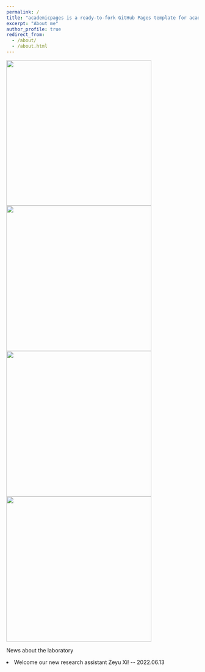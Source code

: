```yaml
---
permalink: /
title: "academicpages is a ready-to-fork GitHub Pages template for academic personal websites"
excerpt: "About me"
author_profile: true
redirect_from: 
  - /about/
  - /about.html
---
```



<style>
    .area_pics img{
        width:380px;
        margin-left:50px
        float:left;
    }
  
        .slideshow-container {
        max-width: 1000px;
        position: relative;
        margin: auto;
        overflow: hidden;
      }
      
      .mySlides {
        display: none;
      }
      
      .prev, .next {
        cursor: pointer;
        position: absolute;
        top: 50%;
        width: auto;
        margin-top: -22px;
        padding: 16px;
        color: white;
        font-weight: bold;
        font-size: 18px;
        transition: 0.6s ease;
        border-radius: 0 3px 3px 0;
        user-select: none;
      }
      
      .next {
        right: 0;
        border-radius: 3px 0 0 3px;
      }
      
      .prev:hover, .next:hover {
        background-color: rgba(0,0,0,0.8);
      }
  
      .news {
   
      height: 20px;
       overflow-y: auto;
    }
</style>
<body align="justify">
<div class="area_pics">
 <img src="/images/research1.png" />
 <img src="/images/research2.png" />
</div>
<div class="area_pics">
 <img src="/images/research3.png" />
 <img src="/images/research4.jpg" />
</div>
<div>
    <p> News about the laboratory</p>
<div class="news">

<li>Welcome our new research assistant Zeyu Xi! -- 2022.06.13</li>
<li>Welcome our new research assistant Jingwen Zhang!--2022.06.08</li>
<li>DMO PSF paper is out at Optics Letters! Congratulations Shuang Fu!--2022.06.08</li>
<li> globLoc paper is out at Nature Communications! Congratulations Wei Shi!--2022.06.06</li>
<li>Welcome our new research assistant Zeyu Xi! -- 2022.06.13</li>
<li>Welcome our new research assistant Jingwen Zhang!--2022.06.08</li>
<li>DMO PSF paper is out at Optics Letters! Congratulations Shuang Fu!--2022.06.08</li>
<li> globLoc paper is out at Nature Communications! Congratulations Wei Shi!--2022.06.06</li>
  </div>
   </div>     


  <div class="slideshow-container">
      <div class="mySlides">
        <img src="/images/image4.jpg" style="width:100%">
      </div>
      <div class="mySlides">
        <img src="/images/image5.jpg" style="width:100%">
      </div>
      <div class="mySlides">
        <img src="/images/image6.jpg" style="width:100%">
      </div>
      <a class="prev" onclick="plusSlides(-1)">&#10094;</a>
      <a class="next" onclick="plusSlides(1)">&#10095;</a>
    </div>
    <script>
      var slideIndex = 1;
      showSlides(slideIndex);
      
      function plusSlides(n) {
        showSlides(slideIndex += n);
      }
      
      function showSlides(n) {
        var i;
        var slides = document.getElementsByClassName("mySlides");
        if (n > slides.length) {slideIndex = 1}
        if (n < 1) {slideIndex = slides.length}
        for (i = 0; i < slides.length; i++) {
            slides[i].style.display = "none";
        }
        slides[slideIndex-1].style.display = "block";
      }
    </script>
  

</body>
  
